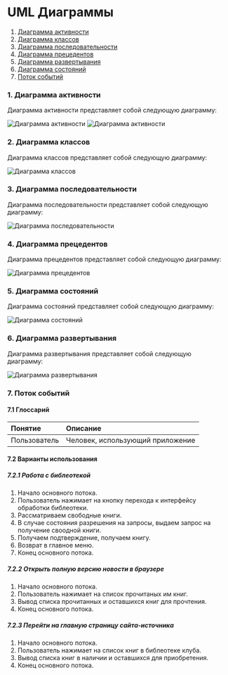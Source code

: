 # UML Диаграммы
1. [Диаграмма активности](#1)
2. [Диаграмма классов](#2)
3. [Диаграмма последовательности](#3)
4. [Диаграмма прецедентов](#4)
5. [Диаграмма развертывания](#5)
6. [Диаграмма состояний](#6)
7. [Поток событий](#7)
### 1. Диаграмма активности<a name="1"></a>
Диаграмма активности представляет собой следующую диаграмму: 

![Диаграмма активности](https://github.com/TheAntoshkaBy/Bible_Wiki/blob/master/documentation/diagrams/images/NewBookInLibrary.jpg)
![Диаграмма активности](https://github.com/TheAntoshkaBy/Bible_Wiki/blob/master/documentation/diagrams/images/NewUser.jpg)


### 2. Диаграмма классов<a name="2"></a>
Диаграмма классов представляет собой следующую диаграмму: 

![Диаграмма классов](https://github.com/TheAntoshkaBy/Bible_Wiki/blob/master/documentation/diagrams/images/PoslDi.jpg)

### 3. Диаграмма последовательности<a name="3"></a>
Диаграмма последовательности представляет собой следующую диаграмму: 

![Диаграмма последовательности](https://github.com/TheAntoshkaBy/Bible_Wiki/blob/master/documentation/diagrams/images/PoslDi.jpg)

### 4. Диаграмма прецедентов<a name="4"></a>
Диаграмма прецедентов представляет собой следующую диаграмму: 

![Диаграмма прецедентов](https://github.com/TheAntoshkaBy/Bible_Wiki/blob/master/documentation/diagrams/images/CaseDiagramm.jpg)


### 5. Диаграмма состояний<a name="6"></a>
Диаграмма состояний представляет собой следующую диаграмму: 

![Диаграмма состояний](https://github.com/TheAntoshkaBy/Bible_Wiki/blob/master/documentation/diagrams/images/StateDi.jpg)

### 6. Диаграмма развертывания<a name="6"></a>
Диаграмма развертывания представляет собой следующую диаграмму: 

![Диаграмма развертывания](https://github.com/TheAntoshkaBy/Boking-Club/blob/master/documentation/diagrams/images/DepDi.jpg)


### 7. Поток событий<a name="7"></a>
#### 7.1 Глоссарий
| Понятие | Описание |
|:--|:--|
| Пользователь | Человек, использующий приложение |
#### 7.2 Варианты использования
##### 7.2.1 Работа с библеотекой

1. Начало основного потока.
2. Пользователь нажимает на кнопку перехода к интерфейсу обработки библеотеки.
3. Рассматриваем свободные книги.
4. В случае состояния разрешения на запросы, выдаем запрос на получение своодной книги.
5. Получаем подтверждение, получаем книгу.
6. Возврат в главное меню.
7. Конец основного потока.

##### 7.2.2 Открыть полную версию новости в браузере

1. Начало основного потока.
2. Пользователь нажимает на список прочитаных им книг.
3. Вывод списка прочитанных и оставшихся книг для прочтения.
4. Конец основного потока.

##### 7.2.3 Перейти на главную страницу сайта-источника

1. Начало основного потока.
2. Пользователь нажимает на список книг в библеотеке клуба.
3. Вывод списка книг в наличии и оставшихся для приобретения.
4. Конец основного потока.



